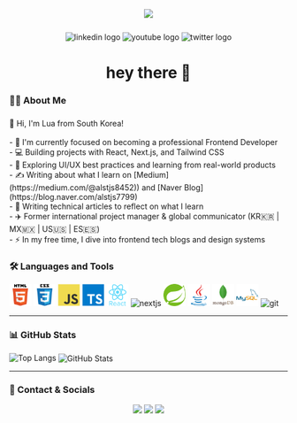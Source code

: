 <div align="center">
  <img height="150" src="https://media.giphy.com/media/M9gbBd9nbDrOTu1Mqx/giphy.gif"  />
</div>

###

<div align="center">
  <img src="https://img.shields.io/static/v1?message=LinkedIn&logo=linkedin&label=&color=0077B5&logoColor=white&labelColor=&style=for-the-badge" height="25" alt="linkedin logo"  />
  <img src="https://img.shields.io/static/v1?message=Youtube&logo=youtube&label=&color=FF0000&logoColor=white&labelColor=&style=for-the-badge" height="25" alt="youtube logo"  />
  <img src="https://img.shields.io/static/v1?message=Twitter&logo=twitter&label=&color=1DA1F2&logoColor=white&labelColor=&style=for-the-badge" height="25" alt="twitter logo"  />
</div>

###

<h1 align="center">hey there 👋</h1>

###

<h3 align="left">👩‍💻  About Me</h3>

###

<p align="left">
  👋 Hi, I'm Lua from South Korea!<br><br>
  - 🔭 I'm currently focused on becoming a professional Frontend Developer<br>
  - 💻 Building projects with React, Next.js, and Tailwind CSS<br>
  - 🌱 Exploring UI/UX best practices and learning from real-world products<br>
  - ✍️ Writing about what I learn on [Medium](https://medium.com/@alstjs8452)) and [Naver Blog](https://blog.naver.com/alstjs7799)<br>
  - 📖 Writing technical articles to reflect on what I learn<br>
  - ✈️ Former international project manager & global communicator (KR🇰🇷 | MX🇲🇽 | US🇺🇸 | ES🇪🇸)<br>
  - ⚡ In my free time, I dive into frontend tech blogs and design systems
</p>


###

<p align="left">
</p>


### 🛠️ Languages and Tools

<p align="left">
  <img src="https://raw.githubusercontent.com/devicons/devicon/master/icons/html5/html5-original-wordmark.svg" alt="html5" width="40" height="40"/>
  <img src="https://raw.githubusercontent.com/devicons/devicon/master/icons/css3/css3-original-wordmark.svg" alt="css3" width="40" height="40"/>
  <img src="https://raw.githubusercontent.com/devicons/devicon/master/icons/javascript/javascript-original.svg" alt="javascript" width="40" height="40"/>
  <img src="https://raw.githubusercontent.com/devicons/devicon/master/icons/typescript/typescript-original.svg" alt="typescript" width="40" height="40"/>
  <img src="https://raw.githubusercontent.com/devicons/devicon/master/icons/react/react-original-wordmark.svg" alt="react" width="40" height="40"/>
  <img src="https://cdn.worldvectorlogo.com/logos/nextjs-2.svg" alt="nextjs" width="40" height="40"/>
  <img src="https://raw.githubusercontent.com/devicons/devicon/master/icons/spring/spring-original.svg" alt="spring" width="40" height="40"/>
  <img src="https://raw.githubusercontent.com/devicons/devicon/master/icons/java/java-original.svg" alt="java" width="40" height="40"/>
  <img src="https://raw.githubusercontent.com/devicons/devicon/master/icons/mongodb/mongodb-original-wordmark.svg" alt="mongodb" width="40" height="40"/>
  <img src="https://raw.githubusercontent.com/devicons/devicon/master/icons/mysql/mysql-original-wordmark.svg" alt="mysql" width="40" height="40"/>
  <img src="https://www.vectorlogo.zone/logos/git-scm/git-scm-icon.svg" alt="git" width="40" height="40"/>
</p>

---

### 📊 GitHub Stats

<p>
  <img align="left" src="https://github-readme-stats.vercel.app/api/top-langs/?username=LuaKimm&layout=compact" alt="Top Langs" />
</p>
<p>&nbsp;<img align="center" src="https://github-readme-stats.vercel.app/api?username=LuaKimm&show_icons=true&locale=en" alt="GitHub Stats" /></p>

---


### 🔗 Contact & Socials

<div align="center">
  <a href="https://www.linkedin.com/in/your-profile"><img src="https://img.shields.io/static/v1?message=LinkedIn&logo=linkedin&label=&color=0077B5&logoColor=white&style=for-the-badge" height="30"/></a>
  <a href="https://medium.com/@alstjs8452"><img src="https://img.shields.io/static/v1?message=Medium&logo=medium&label=&color=000000&logoColor=white&style=for-the-badge" height="30"/></a>
  <a href="https://blog.naver.com/alstjs7799"><img src="https://img.shields.io/static/v1?message=NaverBlog&logo=naver&label=&color=03C75A&logoColor=white&style=for-the-badge" height="30"/></a>
</div>
